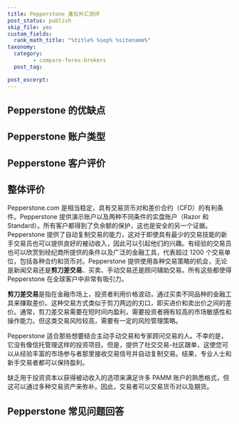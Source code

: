 ```yaml
---
title: Pepperstone 激石外汇测评
post_status: publish
skip_file: yes
custom_fields:
  rank_math_title: "%title% %sep% %sitename%"
taxonomy:
  category:
        - compare-forex-brokers
  post_tag:

post_excerpt: 
---
```

## Pepperstone 的优缺点

## Pepperstone 账户类型

## Pepperstone 客户评价

## 整体评价

Pepperstone.com 是相当稳定，具有交易货币对和差价合约（CFD）的有利条件。Pepperstone 提供演示账户以及两种不同条件的实盘账户（Razor 和 Standard）。所有客户都得到了负余额的保护，这也是安全的另一个证据。Pepperstone 提供了自动复制交易的能力，这对于即使具有最少的交易技能的新手交易员也可以提供良好的被动收入，因此可以引起他们的兴趣。有经验的交易员也可以欣赏到经纪商所提供的条件以及广泛的金融工具，代表超过 1200 个交易单位，包括各种合约和货币对。Pepperstone 提供使用各种交易策略的机会，无论是新闻交易还是**剪刀差交易**、买卖、手动交易还是顾问辅助交易。所有这些都使得 Pepperstone 在全球客户中非常有吸引力。

**剪刀差交易**是指在金融市场上，投资者利用价格波动，通过买卖不同品种的金融工具来赚取差价。这种交易方式类似于剪刀两边的刃口，即买进价和卖出价之间的差价。通常，剪刀差交易需要在短时间内盈利，需要投资者拥有较高的市场敏感性和操作能力。但这类交易风险较高，需要有一定的风险管理策略。

Pepperstone 适合那些想要结合主动手动交易和专家顾问交易的人。不幸的是，它没有像信托管理这样的投资项目。但是，提供了社交交易-社区跟单，这使您可以从经验丰富的市场参与者那里接收交易信号并自动复制交易。结果，专业人士和新手交易者都可以保持盈利。

缺乏用于投资资本以获得被动收入的选项来满足许多 PAMM 账户的熟悉格式，但这可以通过多种交易资产来弥补。因此，交易者可以交易货币对以及期货。

## Pepperstone 常见问题回答